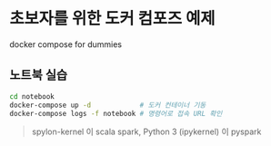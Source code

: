 # 초보자를 위한 도커 컴포즈 예제
docker compose for dummies


## 노트북 실습

```bash
cd notebook
docker-compose up -d            # 도커 컨테이너 기동
docker-compose logs -f notebook # 명령어로 접속 URL 확인
```

> spylon-kernel 이 scala spark, Python 3 (ipykernel) 이 pyspark

